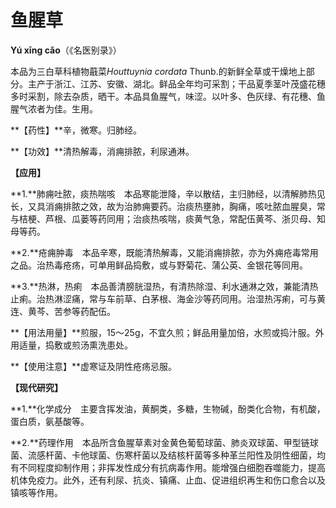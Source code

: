 # 鱼腥草

**Yú xīng cǎo**（《名医别录》）

本品为三白草科植物蕺菜*Houttuynia cordata* Thunb.的新鲜全草或干燥地上部分。主产于浙江、江苏、安徽、湖北。鲜品全年均可采割；干品夏季茎叶茂盛花穗多时采割，除去杂质，晒干。本品具鱼腥气，味涩。以叶多、色灰绿、有花穗、鱼腥气浓者为佳。生用。

**【药性】**辛，微寒。归肺经。

**【功效】**清热解毒，消痈排脓，利尿通淋。

**【应用】**

**1.**肺痈吐脓，痰热喘咳　本品寒能泄降，辛以散结，主归肺经，以清解肺热见长，又具消痈排脓之效，故为治肺痈要药。治痰热壅肺，胸痛，咳吐脓血腥臭，常与桔梗、芦根、瓜蒌等药同用；治痰热咳喘，痰黄气急，常配伍黄芩、浙贝母、知母等药。

**2.**疮痈肿毒　本品辛寒，既能清热解毒，又能消痈排脓，亦为外痈疮毒常用之品。治热毒疮疡，可单用鲜品捣敷，或与野菊花、蒲公英、金银花等同用。

**3.**热淋，热痢　本品善清膀胱湿热，有清热除湿、利水通淋之效，兼能清热止痢。治热淋涩痛，常与车前草、白茅根、海金沙等药同用。治湿热泻痢，可与黄连、黄芩、苦参等药配伍。

**【用法用量】**煎服，15～25g，不宜久煎；鲜品用量加倍，水煎或捣汁服。外用适量，捣敷或煎汤熏洗患处。

**【使用注意】**虚寒证及阴性疮疡忌服。

**【现代研究】**

**1.**化学成分　主要含挥发油，黄酮类，多糖，生物碱，酚类化合物，有机酸，蛋白质，氨基酸等。

**2.**药理作用　本品所含鱼腥草素对金黄色葡萄球菌、肺炎双球菌、甲型链球菌、流感杆菌、卡他球菌、伤寒杆菌以及结核杆菌等多种革兰阳性及阴性细菌，均有不同程度抑制作用；非挥发性成分有抗病毒作用。能增强白细胞吞噬能力，提高机体免疫力。此外，还有利尿、抗炎、镇痛、止血、促进组织再生和伤口愈合以及镇咳等作用。

